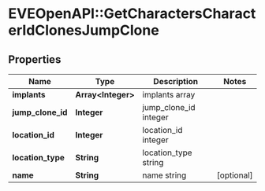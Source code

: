 # EVEOpenAPI::GetCharactersCharacterIdClonesJumpClone

## Properties
Name | Type | Description | Notes
------------ | ------------- | ------------- | -------------
**implants** | **Array&lt;Integer&gt;** | implants array | 
**jump_clone_id** | **Integer** | jump_clone_id integer | 
**location_id** | **Integer** | location_id integer | 
**location_type** | **String** | location_type string | 
**name** | **String** | name string | [optional] 


